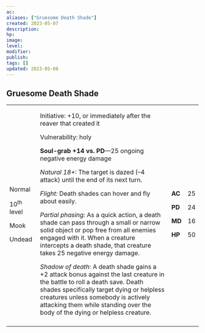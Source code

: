 ```yaml
---
ac: 
aliases: ["Gruesome Death Shade"]
created: 2023-05-07
description: 
hp: 
image: 
level: 
modifier: 
publish: 
tags: []
updated: 2023-05-08
---
```


## Gruesome Death Shade

<table>
<colgroup>
<col style="width: 16%" />
<col style="width: 71%" />
<col style="width: 5%" />
<col style="width: 6%" />
</colgroup>
<tbody>
<tr class="odd">
<td><p>Normal</p>
<p>10<sup>th</sup> level</p>
<p>Mook</p>
<p>Undead</p></td>
<td><p>Initiative: +10, or immediately after the reaver that created
it</p>
<p>Vulnerability: holy</p>
<p><strong>Soul-grab +14 vs. PD</strong>—25 ongoing negative energy
damage</p>
<p><em>Natural 18+:</em> The target is dazed (–4 attack) until the end
of its next turn.</p>
<p><em>Flight:</em> Death shades can hover and fly about easily.</p>
<p><em>Partial phasing:</em> As a quick action, a death shade can pass
through a small or narrow solid object or pop free from all enemies
engaged with it. When a creature intercepts a death shade, that creature
takes 25 negative energy damage.</p>
<p><em>Shadow of death:</em> A death shade gains a +2 attack bonus
against the last creature in the battle to roll a death save. Death
shades specifically target dying or helpless creatures unless somebody
is actively attacking them while standing over the body of the dying or
helpless creature.</p></td>
<td><p><strong>AC</strong></p>
<p><strong>PD</strong></p>
<p><strong>MD</strong></p>
<p><strong>HP</strong></p></td>
<td><p>25</p>
<p>24</p>
<p>16</p>
<p>50</p></td>
</tr>
<tr class="even">
<td></td>
<td></td>
<td></td>
<td></td>
</tr>
</tbody>
</table>
